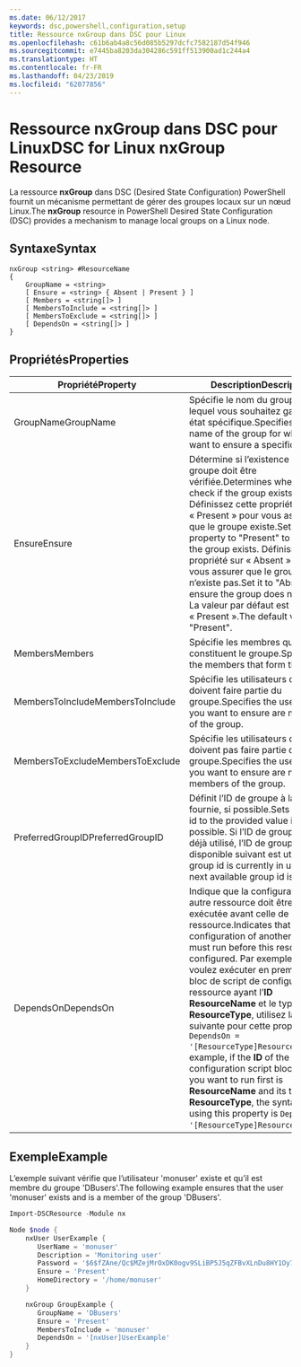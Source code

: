```yaml
---
ms.date: 06/12/2017
keywords: dsc,powershell,configuration,setup
title: Ressource nxGroup dans DSC pour Linux
ms.openlocfilehash: c61b6ab4a8c56d085b5297dcfc7582187d54f946
ms.sourcegitcommit: e7445ba8203da304286c591ff513900ad1c244a4
ms.translationtype: HT
ms.contentlocale: fr-FR
ms.lasthandoff: 04/23/2019
ms.locfileid: "62077856"
---
```

# <a name="dsc-for-linux-nxgroup-resource"></a><span data-ttu-id="8dcb0-103">Ressource nxGroup dans DSC pour Linux</span><span class="sxs-lookup"><span data-stu-id="8dcb0-103">DSC for Linux nxGroup Resource</span></span>

<span data-ttu-id="8dcb0-104">La ressource **nxGroup** dans DSC (Desired State Configuration) PowerShell fournit un mécanisme permettant de gérer des groupes locaux sur un nœud Linux.</span><span class="sxs-lookup"><span data-stu-id="8dcb0-104">The **nxGroup** resource in PowerShell Desired State Configuration (DSC) provides a mechanism to manage local groups on a Linux node.</span></span>

## <a name="syntax"></a><span data-ttu-id="8dcb0-105">Syntaxe</span><span class="sxs-lookup"><span data-stu-id="8dcb0-105">Syntax</span></span>

```
nxGroup <string> #ResourceName
{
    GroupName = <string>
    [ Ensure = <string> { Absent | Present } ]
    [ Members = <string[]> ]
    [ MembersToInclude = <string[]> ]
    [ MembersToExclude = <string[]> ]
    [ DependsOn = <string[]> ]
}
```

## <a name="properties"></a><span data-ttu-id="8dcb0-106">Propriétés</span><span class="sxs-lookup"><span data-stu-id="8dcb0-106">Properties</span></span>

|  <span data-ttu-id="8dcb0-107">Propriété</span><span class="sxs-lookup"><span data-stu-id="8dcb0-107">Property</span></span> |  <span data-ttu-id="8dcb0-108">Description</span><span class="sxs-lookup"><span data-stu-id="8dcb0-108">Description</span></span> |
|---|---|
| <span data-ttu-id="8dcb0-109">GroupName</span><span class="sxs-lookup"><span data-stu-id="8dcb0-109">GroupName</span></span>| <span data-ttu-id="8dcb0-110">Spécifie le nom du groupe pour lequel vous souhaitez garantir un état spécifique.</span><span class="sxs-lookup"><span data-stu-id="8dcb0-110">Specifies the name of the group for which you want to ensure a specific state.</span></span>|
| <span data-ttu-id="8dcb0-111">Ensure</span><span class="sxs-lookup"><span data-stu-id="8dcb0-111">Ensure</span></span>| <span data-ttu-id="8dcb0-112">Détermine si l’existence du groupe doit être vérifiée.</span><span class="sxs-lookup"><span data-stu-id="8dcb0-112">Determines whether to check if the group exists.</span></span> <span data-ttu-id="8dcb0-113">Définissez cette propriété sur « Present » pour vous assurer que le groupe existe.</span><span class="sxs-lookup"><span data-stu-id="8dcb0-113">Set this property to "Present" to ensure the group exists.</span></span> <span data-ttu-id="8dcb0-114">Définissez la propriété sur « Absent » pour vous assurer que le groupe n’existe pas.</span><span class="sxs-lookup"><span data-stu-id="8dcb0-114">Set it to "Absent" to ensure the group does not exist.</span></span> <span data-ttu-id="8dcb0-115">La valeur par défaut est « Present ».</span><span class="sxs-lookup"><span data-stu-id="8dcb0-115">The default value is "Present".</span></span>|
| <span data-ttu-id="8dcb0-116">Members</span><span class="sxs-lookup"><span data-stu-id="8dcb0-116">Members</span></span>| <span data-ttu-id="8dcb0-117">Spécifie les membres qui constituent le groupe.</span><span class="sxs-lookup"><span data-stu-id="8dcb0-117">Specifies the members that form the group.</span></span>|
| <span data-ttu-id="8dcb0-118">MembersToInclude</span><span class="sxs-lookup"><span data-stu-id="8dcb0-118">MembersToInclude</span></span>| <span data-ttu-id="8dcb0-119">Spécifie les utilisateurs qui doivent faire partie du groupe.</span><span class="sxs-lookup"><span data-stu-id="8dcb0-119">Specifies the users who you want to ensure are members of the group.</span></span>|
| <span data-ttu-id="8dcb0-120">MembersToExclude</span><span class="sxs-lookup"><span data-stu-id="8dcb0-120">MembersToExclude</span></span>| <span data-ttu-id="8dcb0-121">Spécifie les utilisateurs qui ne doivent pas faire partie du groupe.</span><span class="sxs-lookup"><span data-stu-id="8dcb0-121">Specifies the users who you want to ensure are not members of the group.</span></span>|
| <span data-ttu-id="8dcb0-122">PreferredGroupID</span><span class="sxs-lookup"><span data-stu-id="8dcb0-122">PreferredGroupID</span></span>| <span data-ttu-id="8dcb0-123">Définit l’ID de groupe à la valeur fournie, si possible.</span><span class="sxs-lookup"><span data-stu-id="8dcb0-123">Sets the group id to the provided value if possible.</span></span> <span data-ttu-id="8dcb0-124">Si l’ID de groupe est déjà utilisé, l’ID de groupe disponible suivant est utilisé.</span><span class="sxs-lookup"><span data-stu-id="8dcb0-124">If the group id is currently in use, the next available group id is used.</span></span>|
| <span data-ttu-id="8dcb0-125">DependsOn</span><span class="sxs-lookup"><span data-stu-id="8dcb0-125">DependsOn</span></span> | <span data-ttu-id="8dcb0-126">Indique que la configuration d’une autre ressource doit être exécutée avant celle de cette ressource.</span><span class="sxs-lookup"><span data-stu-id="8dcb0-126">Indicates that the configuration of another resource must run before this resource is configured.</span></span> <span data-ttu-id="8dcb0-127">Par exemple, si vous voulez exécuter en premier le bloc de script de configuration de ressource ayant l’**ID** **ResourceName** et le type **ResourceType**, utilisez la syntaxe suivante pour cette propriété : `DependsOn = '[ResourceType]ResourceName'`.</span><span class="sxs-lookup"><span data-stu-id="8dcb0-127">For example, if the **ID** of the resource configuration script block that you want to run first is **ResourceName** and its type is **ResourceType**, the syntax for using this property is `DependsOn = '[ResourceType]ResourceName'`.</span></span>|

## <a name="example"></a><span data-ttu-id="8dcb0-128">Exemple</span><span class="sxs-lookup"><span data-stu-id="8dcb0-128">Example</span></span>

<span data-ttu-id="8dcb0-129">L’exemple suivant vérifie que l’utilisateur 'monuser' existe et qu’il est membre du groupe 'DBusers'.</span><span class="sxs-lookup"><span data-stu-id="8dcb0-129">The following example ensures that the user 'monuser' exists and is a member of the group 'DBusers'.</span></span>

```powershell
Import-DSCResource -Module nx

Node $node {
    nxUser UserExample {
       UserName = 'monuser'
       Description = 'Monitoring user'
       Password = '$6$fZAne/Qc$MZejMrOxDK0ogv9SLiBP5J5qZFBvXLnDu8HY1Oy7ycX.Y3C7mGPUfeQy3A82ev3zIabhDQnj2ayeuGn02CqE/0'
       Ensure = 'Present'
       HomeDirectory = '/home/monuser'
    }

    nxGroup GroupExample {
       GroupName = 'DBusers'
       Ensure = 'Present'
       MembersToInclude = 'monuser'
       DependsOn = '[nxUser]UserExample'
    }
}
```